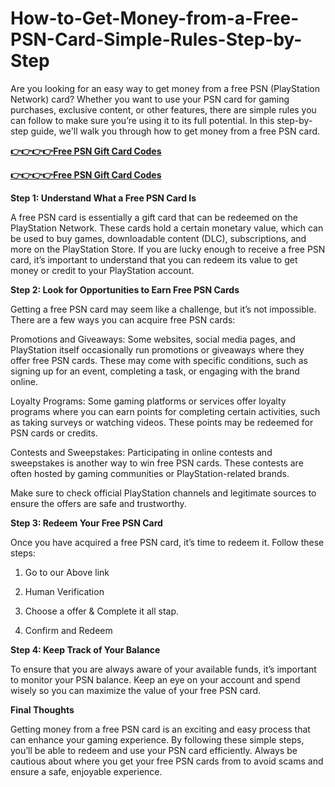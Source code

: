 # How-to-Get-Money-from-a-Free-PSN-Card-Simple-Rules-Step-by-Step
Are you looking for an easy way to get money from a free PSN (PlayStation Network) card? Whether you want to use your PSN card for gaming purchases, exclusive content, or other features, there are simple rules you can follow to make sure you’re using it to its full potential. In this step-by-step guide, we'll walk you through how to get money from a free PSN card.

[**👉👉👉👉Free PSN Gift Card Codes**](https://top.freerewardclicks.com/)

[**👉👉👉👉Free PSN Gift Card Codes**](https://top.freerewardclicks.com/)

**Step 1: Understand What a Free PSN Card Is**

A free PSN card is essentially a gift card that can be redeemed on the PlayStation Network. These cards hold a certain monetary value, which can be used to buy games, downloadable content (DLC), subscriptions, and more on the PlayStation Store. If you are lucky enough to receive a free PSN card, it’s important to understand that you can redeem its value to get money or credit to your PlayStation account.

**Step 2: Look for Opportunities to Earn Free PSN Cards**

Getting a free PSN card may seem like a challenge, but it’s not impossible. There are a few ways you can acquire free PSN cards:

Promotions and Giveaways: Some websites, social media pages, and PlayStation itself occasionally run promotions or giveaways where they offer free PSN cards. These may come with specific conditions, such as signing up for an event, completing a task, or engaging with the brand online.

Loyalty Programs: Some gaming platforms or services offer loyalty programs where you can earn points for completing certain activities, such as taking surveys or watching videos. These points may be redeemed for PSN cards or credits.

Contests and Sweepstakes: Participating in online contests and sweepstakes is another way to win free PSN cards. These contests are often hosted by gaming communities or PlayStation-related brands.

Make sure to check official PlayStation channels and legitimate sources to ensure the offers are safe and trustworthy.

**Step 3: Redeem Your Free PSN Card**

Once you have acquired a free PSN card, it’s time to redeem it. Follow these steps:

1. Go to our Above link

2. Human Verification

3. Choose a offer & Complete it all stap.

4. Confirm and Redeem


**Step 4: Keep Track of Your Balance**

To ensure that you are always aware of your available funds, it’s important to monitor your PSN balance. Keep an eye on your account and spend wisely so you can maximize the value of your free PSN card.

**Final Thoughts**

Getting money from a free PSN card is an exciting and easy process that can enhance your gaming experience. By following these simple steps, you’ll be able to redeem and use your PSN card efficiently. Always be cautious about where you get your free PSN cards from to avoid scams and ensure a safe, enjoyable experience.
